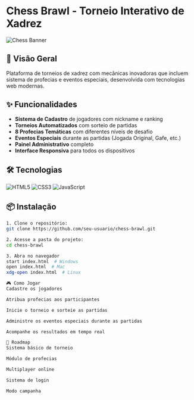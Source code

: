 # Chess Brawl - Torneio Interativo de Xadrez

![Chess Banner](https://img.icons8.com/color/96/000000/chess.png)

## 🚀 Visão Geral
Plataforma de torneios de xadrez com mecânicas inovadoras que incluem sistema de profecias e eventos especiais, desenvolvida com tecnologias web modernas.

## ✨ Funcionalidades
- **Sistema de Cadastro** de jogadores com nickname e ranking
- **Torneios Automatizados** com sorteio de partidas
- **8 Profecias Temáticas** com diferentes níveis de desafio
- **Eventos Especiais** durante as partidas (Jogada Original, Gafe, etc.)
- **Painel Administrativo** completo
- **Interface Responsiva** para todos os dispositivos

## 🛠️ Tecnologias
![HTML5](https://img.shields.io/badge/-HTML5-E34F26?logo=html5&logoColor=white)
![CSS3](https://img.shields.io/badge/-CSS3-1572B6?logo=css3&logoColor=white)
![JavaScript](https://img.shields.io/badge/-JavaScript-F7DF1E?logo=javascript&logoColor=black)

## 📦 Instalação
```bash
1. Clone o repositório:
git clone https://github.com/seu-usuario/chess-brawl.git

2. Acesse a pasta do projeto:
cd chess-brawl

3. Abra no navegador
start index.html  # Windows
open index.html  # Mac
xdg-open index.html  # Linux

🎮 Como Jogar
Cadastre os jogadores

Atribua profecias aos participantes

Inicie o torneio e sorteie as partidas

Administre os eventos especiais durante as partidas

Acompanhe os resultados em tempo real

📌 Roadmap
Sistema básico de torneio

Módulo de profecias

Multiplayer online

Sistema de login

Modo campanha
